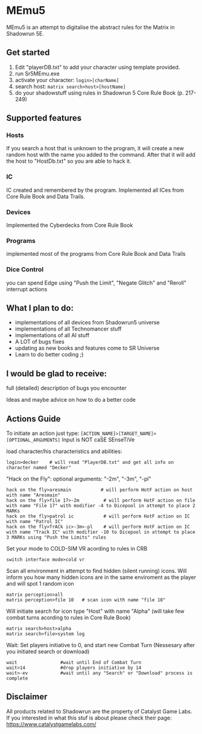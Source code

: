 # MEmu5

MEmu5 is an attempt to digitalise the abstract rules for the Matrix in Shadowrun 5E.

## Get started

1. Edit "playerDB.txt" to add your character using template provided.
2. run Sr5MEmu.exe
3. activate your character: ```login>[charName]```
4. search host: ```matrix search>host>[hostName]```
5. do your shadowstuff using rules in Shadowrun 5 Core Rule Book (p. 217-249)


## Supported features

### Hosts

If you search a host that is unknown to the program, it will 
create a new random host with the name you added to the
command. After that it will add the host to "HostDb.txt" so
you are able to hack it.

### IC

IC created and remembered by the program. Implemented all ICes
from Core Rule Book and Data Trails.

### Devices

Implemented the Cyberdecks from Core Rule Book

### Programs

implemented most of the programs from Core Rule Book and Data Trails

### Dice Control

you can spend Edge using "Push the Limit", "Negate Glitch" and "Reroll" interrupt actions

## What I plan to do:

* implementations of all devices from Shadowrun5 universe
* implementations of all Technomancer stuff
* implementations of all AI stuff
* A LOT of bugs fixes
* updating as new books and features come to SR Universe
* Learn to do better coding ;)

## I would be glad to receive:

full (detailed) description of bugs you encounter

Ideas and maybe advice on how to do a better code

## Actions Guide

To initiate an action just type:
```[ACTION_NAME]>[TARGET_NAME]>[OPTIONAL_ARGUMENTS]```
Input is NOT caSE SEnseTiVe

load character/his characteristics and abilities:
```
login>decker	# will read "PlayerDB.txt" and get all info on character named "Decker"
```

"Hack on the Fly":
optional arguments: "-2m", "-3m", "-pl"
```
hack on the fly>aresmain           # will perform HotF action on host with name "Aresmain"
hack on the fly>file 17>-2m         # will perform HotF action on file with name "File 17" with modifier -4 to Dicepool in attempt to place 2 MARKs
hack on the fly>patrol ic           # will perform HotF action on IC with name "Patrol IC"
hack on the fly>TrACk ic>-3m>-pl	# will perform HotF action on IC with name "Track IC" with modifier -10 to Dicepool in attempt to place 3 MARKs using "Push the Limits" rules
```

Set your mode to COLD-SIM VR acording to rules in CRB
```
switch interface mode>cold vr 
```

Scan all environment in attempt to find hidden (silent running) icons.
Will inform you how many hidden icons are in the same enviroment as 
the player and will spot 1 random icon
```
matrix perception>all			
matrix perception>file 10	# scan icon with name "file 10"
```

Will initiate search for icon type "Host" with name "Alpha" 
(will take few combat turns acording to rules in Core Rule Book)
```
matrix search>host>alpha
matrix search>file>system log
```

Wait: 
Set players initiative to 0, and start new Combat Turn (Nessesary after you initiated search or download)
```
wait                #wait until End of Combat Turn
wait>14             #drop players initiative by 14
wait>-ev            #wait until any "Search" or "Download" process is complete
```



## Disclaimer

All products related to Shadowrun are the property of Catalyst Game Labs.
If you interested in what this stuf is about please check their page:
https://www.catalystgamelabs.com/
